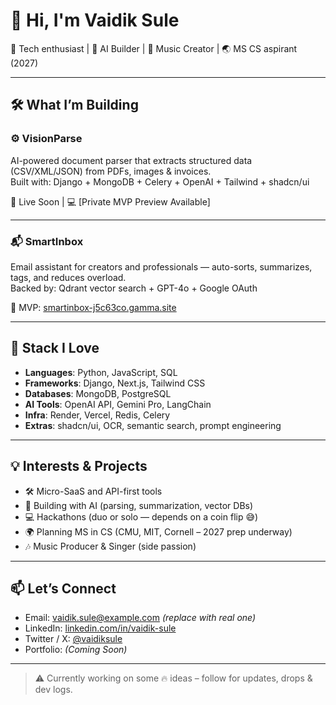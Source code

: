 # 👋 Hi, I'm Vaidik Sule

🚀 Tech enthusiast | 🧠 AI Builder | 🎤 Music Creator | 🌏 MS CS aspirant (2027)

---

## 🛠 What I’m Building

### ⚙️ VisionParse
AI-powered document parser that extracts structured data (CSV/XML/JSON) from PDFs, images & invoices.  
Built with: Django + MongoDB + Celery + OpenAI + Tailwind + shadcn/ui

🔗 Live Soon | 💻 [Private MVP Preview Available]

---

### 📬 SmartInbox
Email assistant for creators and professionals — auto-sorts, summarizes, tags, and reduces overload.  
Backed by: Qdrant vector search + GPT-4o + Google OAuth

🔗 MVP: [smartinbox-j5c63co.gamma.site](https://smartinbox-j5c63co.gamma.site)

---

## 🧰 Stack I Love

- **Languages**: Python, JavaScript, SQL  
- **Frameworks**: Django, Next.js, Tailwind CSS  
- **Databases**: MongoDB, PostgreSQL  
- **AI Tools**: OpenAI API, Gemini Pro, LangChain  
- **Infra**: Render, Vercel, Redis, Celery  
- **Extras**: shadcn/ui, OCR, semantic search, prompt engineering

---

## 💡 Interests & Projects

- 🛠 Micro-SaaS and API-first tools  
- 🧠 Building with AI (parsing, summarization, vector DBs)  
- 💻 Hackathons (duo or solo — depends on a coin flip 😅)  
- 🌍 Planning MS in CS (CMU, MIT, Cornell – 2027 prep underway)  
- 🎶 Music Producer & Singer (side passion)

---

## 📫 Let’s Connect

- Email: vaidik.sule@example.com *(replace with real one)*  
- LinkedIn: [linkedin.com/in/vaidik-sule](#)  
- Twitter / X: [@vaidiksule](#)  
- Portfolio: *(Coming Soon)*

---

> ⚠️ Currently working on some 🔥 ideas – follow for updates, drops & dev logs.

